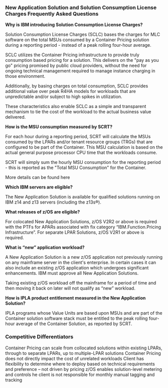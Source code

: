 ### New Application Solution and Solution Consumption License Charges Frequently Asked Questions ###

**Why is IBM introducing Solution Consumption License Charges?**
    
Solution Consumption License Charges (SCLC) bases the charges for MLC software on the total MSUs consumed by a Container Pricing solution during a reporting period - instead of a peak rolling four-hour average. 

SCLC utilizes the Container Pricing infrastructure to provide truly consumption based pricing for a solution. This delivers on the "pay as you go" pricing promised by public cloud providers, without the need for ongoing technical management required to manage instance charging in those environment.

Additionally, by basing charges on total consumption, SCLC provides additional value over peak R4HA models for workloads that are unpredictable and/or subject to high spikes in utilization.

These characteristics also enable SCLC as a simple and transparent mechanism to tie the cost of the workload to the actual business value delivered.
    
**How is the MSU consumption measured by SCRT?** 

For each hour during a reporting period, SCRT will calculate the MSUs consumed by the LPARs and/or tenant resource groups (TRGs) that are configured to be part of the Container. This MSU calculation is based on the actual general purpose processor CPU time that the workloads consume. 

SCRT will simply sum the hourly MSU consumption for the reporting period - this is reported as the "Total MSU Consumption" for the Container.

More details can be found here <insert techdoc link>
    
**Which IBM servers are eligible?**

The New Application Solution is available for qualified solutions running on IBM z14 and z13 servers (including the z13s®).
    
**What releases of z/OS are eligible?**

For colocated New Application Solutions, z/OS V2R2 or above is required with the PTFs for APARs associated with fix category “IBM.Function.Pricing Infrastructure”.
For separate LPAR Solutions, z/OS V2R1 or above is required.
    
**What is “new” application workload?**

A New Application Solution is a new z/OS application not previously running on any mainframe server in the client's enterprise. In certain cases it can also include an existing z/OS application which undergoes significant enhancements. IBM must approve all New Application Solutions. 

Taking existing z/OS workload off the mainframe for a period of time and then moving it back on later will not qualify as “new” workload.

**How is IPLA product entitlement measured in the New Application Solution?**

IPLA programs whose Value Units are based upon MSUs and are part of the Container solution software stack must be entitled to the peak rolling four-hour average of the Container Solution, as reported by SCRT. 


### Competitive Differentiators ###

Container Pricing can scale from collocated solutions within existing LPARs, through to separate LPARs, up to multiple-LPAR solutions
Container Pricing does not directly impact the cost of unrelated workloads
Client has flexibility to determine where to deploy based on technical requirements and preference – not driven by pricing
z/OS enables solution-level metering and controls
he client is not responsible for monthly manual tagging and tracking
